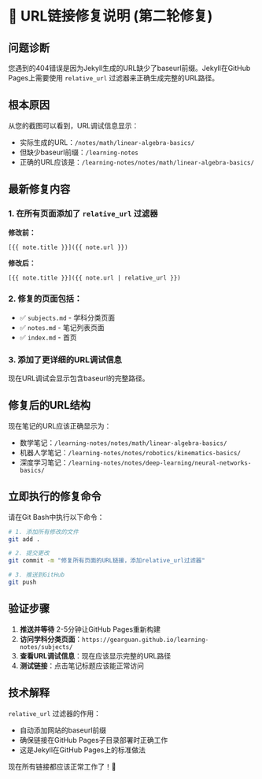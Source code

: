 # 🔧 URL链接修复说明 (第二轮修复)

## 问题诊断

您遇到的404错误是因为Jekyll生成的URL缺少了baseurl前缀。Jekyll在GitHub Pages上需要使用 `relative_url` 过滤器来正确生成完整的URL路径。

## 根本原因

从您的截图可以看到，URL调试信息显示：
- 实际生成的URL：`/notes/math/linear-algebra-basics/`
- 但缺少baseurl前缀：`/learning-notes`
- 正确的URL应该是：`/learning-notes/notes/math/linear-algebra-basics/`

## 最新修复内容

### 1. 在所有页面添加了 `relative_url` 过滤器

**修改前：**
```liquid
[{{ note.title }}]({{ note.url }})
```

**修改后：**
```liquid
[{{ note.title }}]({{ note.url | relative_url }})
```

### 2. 修复的页面包括：
- ✅ `subjects.md` - 学科分类页面
- ✅ `notes.md` - 笔记列表页面  
- ✅ `index.md` - 首页

### 3. 添加了更详细的URL调试信息

现在URL调试会显示包含baseurl的完整路径。

## 修复后的URL结构

现在笔记的URL应该正确显示为：
- 数学笔记：`/learning-notes/notes/math/linear-algebra-basics/`
- 机器人学笔记：`/learning-notes/notes/robotics/kinematics-basics/`
- 深度学习笔记：`/learning-notes/notes/deep-learning/neural-networks-basics/`

## 立即执行的修复命令

请在Git Bash中执行以下命令：

```bash
# 1. 添加所有修改的文件
git add .

# 2. 提交更改
git commit -m "修复所有页面的URL链接，添加relative_url过滤器"

# 3. 推送到GitHub
git push
```

## 验证步骤

1. **推送并等待** 2-5分钟让GitHub Pages重新构建
2. **访问学科分类页面**：`https://gearguan.github.io/learning-notes/subjects/`
3. **查看URL调试信息**：现在应该显示完整的URL路径
4. **测试链接**：点击笔记标题应该能正常访问

## 技术解释

`relative_url` 过滤器的作用：
- 自动添加网站的baseurl前缀
- 确保链接在GitHub Pages子目录部署时正确工作
- 这是Jekyll在GitHub Pages上的标准做法

现在所有链接都应该正常工作了！🎉 